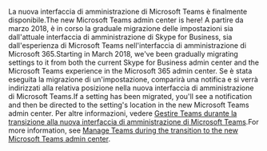 <span data-ttu-id="abd4d-101">La nuova interfaccia di amministrazione di Microsoft Teams è finalmente disponibile.</span><span class="sxs-lookup"><span data-stu-id="abd4d-101">The new Microsoft Teams admin center is here!</span></span> <span data-ttu-id="abd4d-102">A partire da marzo 2018, è in corso la graduale migrazione delle impostazioni sia dall'attuale interfaccia di amministrazione di Skype for Business, sia dall'esperienza di Microsoft Teams nell'interfaccia di amministrazione di Microsoft 365.</span><span class="sxs-lookup"><span data-stu-id="abd4d-102">Starting in March 2018, we've been gradually migrating settings to it from both the current Skype for Business admin center and the Microsoft Teams experience in the Microsoft 365 admin center.</span></span> <span data-ttu-id="abd4d-103">Se è stata eseguita la migrazione di un'impostazione, comparirà una notifica e si verrà indirizzati alla relativa posizione nella nuova interfaccia di amministrazione di Microsoft Teams.</span><span class="sxs-lookup"><span data-stu-id="abd4d-103">If a setting has been migrated, you'll see a notification and then be directed to the setting's location in the new Microsoft Teams admin center.</span></span> <span data-ttu-id="abd4d-104">Per altre informazioni, vedere [Gestire Teams durante la transizione alla nuova interfaccia di amministrazione di Microsoft Teams](../manage-teams-skypeforbusiness-admin-center.md).</span><span class="sxs-lookup"><span data-stu-id="abd4d-104">For more information, see [Manage Teams during the transition to the new Microsoft Teams admin center](../manage-teams-skypeforbusiness-admin-center.md).</span></span>

